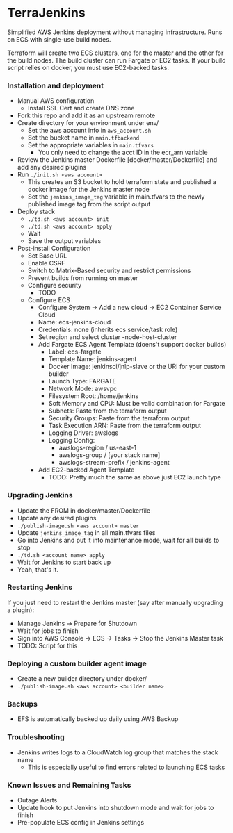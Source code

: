 # TerraJenkins

Simplified AWS Jenkins deployment without managing infrastructure. Runs on ECS with single-use build nodes.

Terraform will create two ECS clusters, one for the master and the other for the build nodes. The build cluster can run 
Fargate or EC2 tasks. If your build script relies on docker, you must use EC2-backed tasks.

### Installation and deployment

* Manual AWS configuration
  * Install SSL Cert and create DNS zone
* Fork this repo and add it as an upstream remote
* Create directory for your environment under env/
  * Set the aws account info in `aws_account.sh`
  * Set the bucket name in `main.tfbackend`
  * Set the appropriate variables in `main.tfvars`
    * You only need to change the acct ID in the ecr_arn variable
* Review the Jenkins master Dockerfile [docker/master/Dockerfile] and add any desired plugins
* Run `./init.sh <aws account>`
  * This creates an S3 bucket to hold terraform state and published a docker image for the Jenkins master node
  * Set the `jenkins_image_tag` variable in main.tfvars to the newly published image tag from the script output
* Deploy stack
  * `./td.sh <aws account> init`
  * `./td.sh <aws account> apply`
  * Wait
  * Save the output variables
* Post-install Configuration
  * Set Base URL
  * Enable CSRF
  * Switch to Matrix-Based security and restrict permissions
  * Prevent builds from running on master
  * Configure security
    * TODO
  * Configure ECS
    * Configure System -> Add a new cloud -> EC2 Container Service Cloud
    * Name: ecs-jenkins-cloud
    * Credentials: none (inherits ecs service/task role)
    * Set region and select cluster <stack>-node-host-cluster
    * Add Fargate ECS Agent Template (doens't support docker builds)
      * Label: ecs-fargate
      * Template Name: jenkins-agent
      * Docker Image: jenkinsci/jnlp-slave or the URI for your custom builder
      * Launch Type: FARGATE
      * Network Mode: awsvpc
      * Filesystem Root: /home/jenkins
      * Soft Memory and CPU: Must be valid combination for Fargate
      * Subnets: Paste from the terraform output
      * Security Groups: Paste from the terraform output
      * Task Execution ARN: Paste from the terraform output
      * Logging Driver: awslogs
      * Logging Config:
        * awslogs-region / us-east-1
        * awslogs-group / [your stack name]
        * awslogs-stream-prefix / jenkins-agent
    * Add EC2-backed Agent Template
      * TODO: Pretty much the same as above just EC2 launch type

### Upgrading Jenkins

* Update the FROM in docker/master/Dockerfile
* Update any desired plugins
* `./publish-image.sh <aws account> master`
* Update `jenkins_image_tag` in all main.tfvars files
* Go into Jenkins and put it into maintenance mode, wait for all builds to stop
* `./td.sh <account name> apply`
* Wait for Jenkins to start back up
* Yeah, that's it.

### Restarting Jenkins

If you just need to restart the Jenkins master (say after manually upgrading a plugin):
* Manage Jenkins -> Prepare for Shutdown
* Wait for jobs to finish
* Sign into AWS Console -> ECS -> Tasks -> Stop the Jenkins Master task
* TODO: Script for this

### Deploying a custom builder agent image

* Create a new builder directory under docker/
* `./publish-image.sh <aws account> <builder name>`

### Backups

* EFS is automatically backed up daily using AWS Backup

### Troubleshooting

* Jenkins writes logs to a CloudWatch log group that matches the stack name
  * This is especially useful to find errors related to launching ECS tasks

### Known Issues and Remaining Tasks

* Outage Alerts
* Update hook to put Jenkins into shutdown mode and wait for jobs to finish
* Pre-populate ECS config in Jenkins settings
